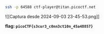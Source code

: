 ```bash
ssh -p 64588 ctf-player@titan.picoctf.net
```

![[Captura desde 2024-09-03 23-45-53.png]]

**flag: `picoCTF{s3cur3_c0nn3ct10n_45a48857}`**